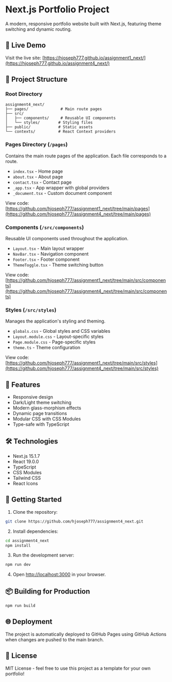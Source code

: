 # Next.js Portfolio Project

A modern, responsive portfolio website built with Next.js, featuring theme switching and dynamic routing.

## 🚀 Live Demo
Visit the live site: [https://hjoseph777.github.io/assignment1_next/](https://hjoseph777.github.io/assignment4_next/)

## 📁 Project Structure

### Root Directory
```
assignment4_next/
├── pages/              # Main route pages
├── src/
│   ├── components/     # Reusable UI components
│   └── styles/        # Styling files
├── public/            # Static assets
└── contexts/          # React Context providers
```

### Pages Directory (`/pages`)
Contains the main route pages of the application. Each file corresponds to a route.

- `index.tsx` - Home page
- `about.tsx` - About page
- `contact.tsx` - Contact page
- `_app.tsx` - App wrapper with global providers
- `_document.tsx` - Custom document component

View code: [https://github.com/hjoseph777/assignment1_next/tree/main/pages](https://github.com/hjoseph777/assignment4_next/tree/main/pages)

### Components (`/src/components`)
Reusable UI components used throughout the application.

- `Layout.tsx` - Main layout wrapper
- `NavBar.tsx` - Navigation component
- `Footer.tsx` - Footer component
- `ThemeToggle.tsx` - Theme switching button

View code: [https://github.com/hjoseph777/assignment1_next/tree/main/src/components](https://github.com/hjoseph777/assignment4_next/tree/main/src/components)

### Styles (`/src/styles`)
Manages the application's styling and theming.

- `globals.css` - Global styles and CSS variables
- `Layout.module.css` - Layout-specific styles
- `Page.module.css` - Page-specific styles
- `theme.ts` - Theme configuration

View code: [https://github.com/hjoseph777/assignment1_next/tree/main/src/styles](https://github.com/hjoseph777/assignment4_next/tree/main/src/styles)

## 🎨 Features

- Responsive design
- Dark/Light theme switching
- Modern glass-morphism effects
- Dynamic page transitions
- Modular CSS with CSS Modules
- Type-safe with TypeScript

## 🛠️ Technologies

- Next.js 15.1.7
- React 19.0.0
- TypeScript
- CSS Modules
- Tailwind CSS
- React Icons

## 🚀 Getting Started

1. Clone the repository:
```bash
git clone https://github.com/hjoseph777/assignment4_next.git
```

2. Install dependencies:
```bash
cd assignment4_next
npm install
```

3. Run the development server:
```bash
npm run dev
```

4. Open [http://localhost:3000](http://localhost:3000) in your browser.

## 📦 Building for Production

```bash
npm run build
```

## 🌐 Deployment

The project is automatically deployed to GitHub Pages using GitHub Actions when changes are pushed to the main branch.

## 📝 License

MIT License - feel free to use this project as a template for your own portfolio!
